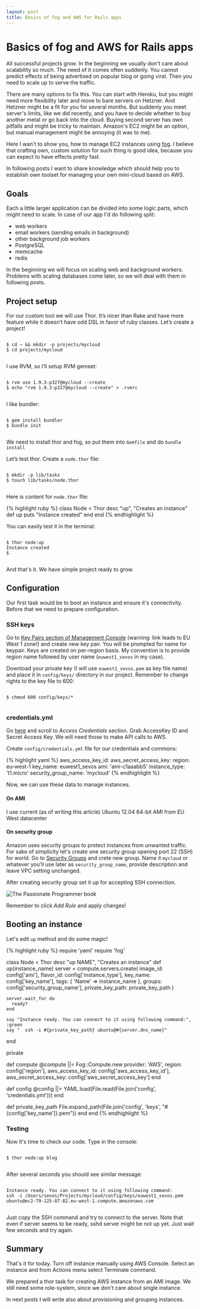 ```yaml
---
layout: post
title: Basics of fog and AWS for Rails apps
---
```


# Basics of fog and AWS for Rails apps

All successful projects grow. In the beginning we usually don't care about scalability so much. The need of it comes often suddenly. You cannot predict effects of being advertised on popular blog or going viral. Then you need to scale up to serve the traffic.

There are many options to fix this. You can start with Heroku, but you might need more flexibility later and move to bare servers on Hetzner. And Hetzner might be a fit for you for several months. But suddenly you meet server's limits, like we did recently, and you have to decide whether to buy another metal or go back into the cloud. Buying second server has own pitfalls and might be tricky to maintain. Amazon's EC2 might be an option, but manual management might be annoying (it was to me).

Here I wan't to show you, how to manage EC2 instances using [fog](http://fog.io/). I believe that crafting own, custom solution for such thing is good idea, because you can expect to have effects pretty fast.

In following posts I want to share knowledge which should help you to establish own toolset for managing your own mini-cloud based on AWS.

## Goals

Each a little larger application can be divided into some logic parts, which might need to scale. In case of our app I'd do following split:

- web workers
- email workers (sending emails in background)
- other background job workers
- PostgreSQL
- memcache
- redis

In the beginning we will focus on scaling web and background workers. Problems with scaling databases come later, so we will deal with them in following posts.

## Project setup

For our custom tool we will use Thor. It’s nicer than Rake and have more feature while it doesn’t have odd DSL in favor of ruby classes. Let’s create a project!

<pre class="terminal"><code>
$ cd ~ &amp;&amp; mkdir -p projects/mycloud
$ cd projects/mycloud

</code></pre>

I use RVM, so I’ll setup RVM gemset:

<pre class="terminal"><code>
$ rvm use 1.9.3-p327@mycloud --create
$ echo "rvm 1.9.3-p327@mycloud --create" > .rvmrc

</code></pre>

I like bundler:

<pre class="terminal"><code>
$ gem install bundler
$ bundle init

</code></pre>

We need to install thor and fog, so put them into `Gemfile` and do `bundle install`

Let’s test thor. Create a `node.thor` file:

<pre class="terminal"><code>
$ mkdir -p lib/tasks
$ touch lib/tasks/node.thor

</code></pre>

Here is content for `node.thor` file:

{% highlight ruby %}
class Node < Thor
  desc "up", "Creates an instance"
  def up
    puts "Instance created"
  end
end
{% endhighlight %}

You can easily test it in the terminal:

<pre class="terminal"><code>
$ thor node:up
Instance created
$

</code></pre>

And that's it. We have simple project ready to grow.

## Configuration

Our first task would be to boot an instance and ensure it's connectivity.
Before that we need to prepare configuration.

### SSH keys

Go to [Key Pairs section of Management Console](https://console.aws.amazon.com/ec2/home?region=eu-west-1#s=KeyPairs) (warning: link leads to EU West 1 zone!) and create new key pair. You will be prompted for name for keypair.
Keys are created on per-region basis. My convention is to provide region name followed by user name (`euwest1_sevos` in my case).

Download your private key (I will use `euwest1_sevos.pem` as key file name)
and place it in `config/keys/` directory in our project.
Remember to change rights to the key file to 600:

<pre class="terminal"><code>
$ chmod 600 config/keys/*

</code></pre>

### credentials.yml

Go [here](https://portal.aws.amazon.com/gp/aws/securityCredentials) and scroll to *Access Credentials* section. Grab AccessKey ID and Secret Access Key. We will need those to make API calls to AWS.

Create `config/credentials.yml` file for our credentials and commons:

{% highlight yaml %}
aws_access_key_id: <your access key id>
aws_secret_access_key: <your secret access key>
region: eu-west-1
key_name: euwest1_sevos
ami: 'ami-c1aaabb5'
instance_type: 't1.micro'
security_group_name: 'mycloud'
{% endhighlight %}

Now, we can use these data to manage instances.

#### On AMI

I use current (as of writing this article) Ubuntu 12.04 64-bit AMI
from EU West datacenter

#### On security group

Amazon uses security groups to protect instances from unwanted traffic.
For sake of simplicity let's create one security group opening port 22 (SSH)
for world. Go to [Security Groups](https://console.aws.amazon.com/ec2/home?region=eu-west-1#s=SecurityGroups)
and crete new group. Name it `mycloud` or whatever you'll use later as
`security_group_name`, provide description and leave VPC setting unchanged.

After creating security group set it up for accepting SSH connection.

![The Passionate Programmer book](/img/2012/12/31/basics-of-fog-and-aws-for-rails-apps/security-group-setup.png)

Remember to click *Add Rule* and apply changes!

## Booting an instance

Let's edit `up` method and do some magic!

{% highlight ruby %}
require 'yaml'
require 'fog'

class Node < Thor
  desc "up NAME", "Creates an instance"
  def up(instance_name)
    server = compute.servers.create(
        image_id:         config['ami'],
        flavor_id:        config['instance_type'],
        key_name:         config['key_name'],
        tags:             {
                            'Name' => instance_name
                          },
        groups:           config['security_group_name'],
        private_key_path: private_key_path
    )

    server.wait_for do
      ready?
    end

    say "Instance ready. You can connect to it using following command:", :green
    say "  ssh -i #{private_key_path} ubuntu@#{server.dns_name}"
  end

  private

  def compute
    @compute ||= Fog::Compute.new provider: 'AWS',
                                  region: config['region'],
                                  aws_access_key_id: config['aws_access_key_id'],
                                  aws_secret_access_key: config['aws_secret_access_key']
  end

  def config
    @config ||= YAML.load(File.read(File.join('config', 'credentials.yml')))
  end

  def private_key_path
    File.expand_path(File.join('config', 'keys', "#{config['key_name']}.pem"))
  end
end
{% endhighlight %}

### Testing

Now it's time to check our code. Type in the console:

<pre class="terminal"><code>
$ thor node:up blog

</code></pre>

After several seconds you should see similar message:

<pre class="terminal"><code>
Instance ready. You can connect to it using following command:
ssh -i /Users/sevos/Projects/mycloud/config/keys/euwest1_sevos.pem
ubuntu@ec2-79-125-87-82.eu-west-1.compute.amazonaws.com

</code></pre>

Just copy the SSH command and try to connect to the server. Note that even if server seems
to be ready, sshd server might be not up yet. Just wait few seconds and try again.

## Summary

That's it for today. Turn off instance manually using AWS Console. Select an instance
and from Actions menu select Terminate command.

We prepared a thor task for creating AWS instance from an AMI image.
We still need some role-system, since we don't care about single instance.

In next posts I will write also about provisioning and grouping instances.




